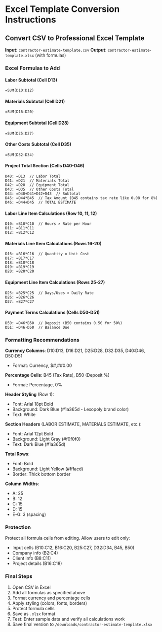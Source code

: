 # Excel Template Conversion Instructions

## Convert CSV to Professional Excel Template

**Input**: `contractor-estimate-template.csv`
**Output**: `contractor-estimate-template.xlsx` (with formulas)

### Excel Formulas to Add

#### Labor Subtotal (Cell D13)
```excel
=SUM(D10:D12)
```

#### Materials Subtotal (Cell D21)
```excel
=SUM(D16:D20)
```

#### Equipment Subtotal (Cell D28)
```excel
=SUM(D25:D27)
```

#### Other Costs Subtotal (Cell D35)
```excel
=SUM(D32:D34)
```

#### Project Total Section (Cells D40-D46)
```excel
D40: =D13  // Labor Total
D41: =D21  // Materials Total
D42: =D28  // Equipment Total
D43: =D35  // Other Costs Total
D44: =D40+D41+D42+D43  // Subtotal
D45: =D44*B45  // Tax Amount (B45 contains tax rate like 0.08 for 8%)
D46: =D44+D45  // TOTAL ESTIMATE
```

#### Labor Line Item Calculations (Row 10, 11, 12)
```excel
D10: =B10*C10  // Hours × Rate per Hour
D11: =B11*C11
D12: =B12*C12
```

#### Materials Line Item Calculations (Rows 16-20)
```excel
D16: =B16*C16  // Quantity × Unit Cost
D17: =B17*C17
D18: =B18*C18
D19: =B19*C19
D20: =B20*C20
```

#### Equipment Line Item Calculations (Rows 25-27)
```excel
D25: =B25*C25  // Days/Uses × Daily Rate
D26: =B26*C26
D27: =B27*C27
```

#### Payment Terms Calculations (Cells D50-D51)
```excel
D50: =D46*B50  // Deposit (B50 contains 0.50 for 50%)
D51: =D46-D50  // Balance Due
```

### Formatting Recommendations

**Currency Columns**: D10:D13, D16:D21, D25:D28, D32:D35, D40:D46, D50:D51
- Format: Currency, $#,##0.00

**Percentage Cells**: B45 (Tax Rate), B50 (Deposit %)
- Format: Percentage, 0%

**Header Styling** (Row 1):
- Font: Arial 18pt Bold
- Background: Dark Blue (#1a365d - Lexopoly brand color)
- Text: White

**Section Headers** (LABOR ESTIMATE, MATERIALS ESTIMATE, etc.):
- Font: Arial 12pt Bold
- Background: Light Gray (#f0f0f0)
- Text: Dark Blue (#1a365d)

**Total Rows**:
- Font: Bold
- Background: Light Yellow (#fffacd)
- Border: Thick bottom border

**Column Widths**:
- A: 25
- B: 12
- C: 15
- D: 15
- E-G: 3 (spacing)

### Protection

Protect all formula cells from editing. Allow users to edit only:
- Input cells (B10:C12, B16:C20, B25:C27, D32:D34, B45, B50)
- Company info (B2:C4)
- Client info (B8:C11)
- Project details (B16:C18)

### Final Steps

1. Open CSV in Excel
2. Add all formulas as specified above
3. Format currency and percentage cells
4. Apply styling (colors, fonts, borders)
5. Protect formula cells
6. Save as `.xlsx` format
7. Test: Enter sample data and verify all calculations work
8. Save final version to `/downloads/contractor-estimate-template.xlsx`
